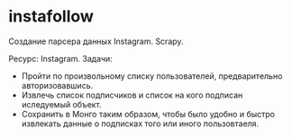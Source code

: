 # instafollow

Создание парсера данных Instagram. 
Scrapy.

Ресурс: Instagram.
Задачи:
- Пройти по произвольному списку пользователей, предварительно авторизовавшись.
- Извлечь список подписчиков и список на кого подписан иследуемый объект.
- Сохранить в Монго таким образом, чтобы было удобно и быстро извлекать данные о подписках того или иного пользовтаеля.
